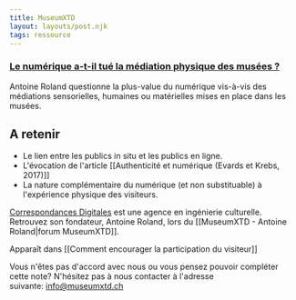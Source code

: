 ```yaml
---
title: MuseumXTD
layout: layouts/post.njk
tags: ressource
---
```

### [Le numérique a-t-il tué la médiation physique des musées ?](https://correspondances.co/le-numerique-a-t-il-tue-la-mediation-physique-des-musees/)
Antoine Roland questionne la plus-value du numérique vis-à-vis des médiations sensorielles, humaines ou matérielles mises en place dans les musées. 

## A retenir
- Le lien entre les publics in situ et les publics en ligne. 
- L'évocation de l'article [[Authenticité et numérique (Evards et Krebs, 2017)]]
- La nature complémentaire du numérique (et non substituable) à l'expérience physique des visiteurs. 
  
[Correspondances Digitales](https://correspondances.co/) est une agence en ingénierie culturelle. Retrouvez son fondateur, Antoine Roland, lors du [[MuseumXTD - Antoine Roland|forum MuseumXTD]]. 


Apparaît dans [[Comment encourager la participation du visiteur]]

Vous n'êtes pas d'accord avec nous ou vous pensez pouvoir compléter cette note? N'hésitez pas à nous contacter à l'adresse suivante: [info@museumxtd.ch](mailto:info@museumxtd.ch)